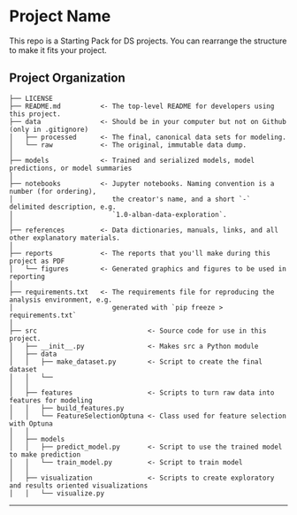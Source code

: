 Project Name
==============================

This repo is a Starting Pack for DS projects. You can rearrange the structure to make it fits your project.

Project Organization
------------

    ├── LICENSE
    ├── README.md          <- The top-level README for developers using this project.
    ├── data               <- Should be in your computer but not on Github (only in .gitignore)
    │   ├── processed      <- The final, canonical data sets for modeling.
    │   └── raw            <- The original, immutable data dump.
    │
    ├── models             <- Trained and serialized models, model predictions, or model summaries
    │
    ├── notebooks          <- Jupyter notebooks. Naming convention is a number (for ordering),
    │                         the creator's name, and a short `-` delimited description, e.g.
    │                         `1.0-alban-data-exploration`.
    │
    ├── references         <- Data dictionaries, manuals, links, and all other explanatory materials.
    │
    ├── reports            <- The reports that you'll make during this project as PDF
    │   └── figures        <- Generated graphics and figures to be used in reporting
    │
    ├── requirements.txt   <- The requirements file for reproducing the analysis environment, e.g.
    │                         generated with `pip freeze > requirements.txt`
    │
    ├── src                            <- Source code for use in this project.
    │   ├── __init__.py                <- Makes src a Python module
    │   ├── data
    │   │   ├── make_dataset.py        <- Script to create the final dataset
    │   │   └──
    │   │
    │   ├── features                   <- Scripts to turn raw data into features for modeling
    │   │   ├── build_features.py
    │   │   └── FeatureSelectionOptuna <- Class used for feature selection with Optuna
    │   │
    │   ├── models
    │   │   ├── predict_model.py       <- Script to use the trained model to make prediction
    │   │   └── train_model.py         <- Script to train model
    │   │
    │   ├── visualization              <- Scripts to create exploratory and results oriented visualizations
    │   │   └── visualize.py

--------
